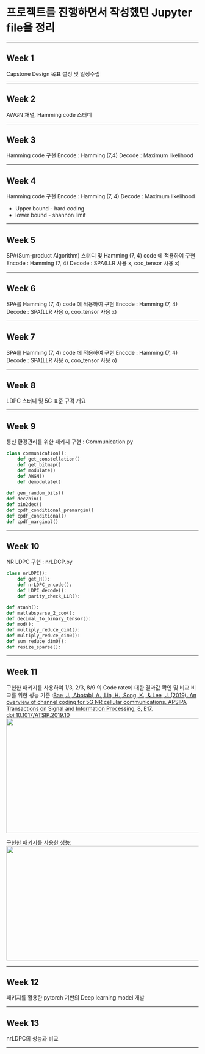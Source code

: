 # 프로젝트를 진행하면서 작성했던 Jupyter file을 정리
---
## Week 1
Capstone Design 목표 설정 및 일정수립

------
## Week 2
AWGN 채널, Hamming code 스터디

----
## Week 3
Hamming code 구현
Encode : Hamming (7,4) 
Decode : Maximum likelihood

----
## Week 4
Hamming code 구현
Encode : Hamming (7, 4) 
Decode : Maximum likelihood
+ Upper bound - hard coding
+ lower bound - shannon limit
----
## Week 5
SPA(Sum-product Algorithm) 스터디 및 Hamming (7, 4) code 에 적용하여 구현
Encode : Hamming (7, 4)
Decode : SPA(LLR 사용 x, coo_tensor 사용 x)

----
## Week 6
SPA를 Hamming (7, 4) code 에 적용하여 구현
Encode : Hamming (7, 4)
Decode : SPA(LLR 사용 o, coo_tensor 사용 x)

---
## Week 7
SPA를 Hamming (7, 4) code 에 적용하여 구현
Encode : Hamming (7, 4)
Decode : SPA(LLR 사용 o, coo_tensor 사용 o)

---
## Week 8
LDPC 스터디 및 5G 표준 규격 개요

---
## Week 9
통신 환경관리를 위한 패키지 구현 : Communication.py
```python
class communication():
	def get_constellation()
    def get_bitmap()
    def modulate()
    def AWGN()
    def demodulate()
    
def gen_random_bits()
def dec2bin()
def bin2dec()
def cpdf_conditional_premargin()
def cpdf_conditional()
def cpdf_marginal()
```
---
## Week 10
NR LDPC 구현 : nrLDCP.py
```python
class nrLDPC():
    def get_H():
    def nrLDPC_encode():
    def LDPC_decode():
    def parity_check_LLR():

def atanh():   
def matlabsparse_2_coo():
def decimal_to_binary_tensor():
def mod():
def multiply_reduce_dim1():
def multiply_reduce_dim0():
def sum_reduce_dim0():
def resize_sparse():
```
---
## Week 11
구현한 패키지를 사용하여 1/3, 2/3, 8/9 의 Code rate에 대한 결과값 확인 및 비교
비교를 위한 성능 기준 :[Bae, J., Abotabl, A., Lin, H., Song, K., & Lee, J. (2019). An overview of channel coding for 5G NR cellular communications. APSIPA Transactions on Signal and Information Processing, 8, E17. doi:10.1017/ATSIP.2019.10](https://www.cambridge.org/core/services/aop-cambridge-core/content/view/CF52C26874AF5E00883E00B6E1F907C7/S2048770319000106a.pdf/an-overview-of-channel-coding-for-5g-nr-cellular-communications.pdf)
<img src="https://velog.velcdn.com/images/heigarnik/post/bcc0ecc4-f7eb-4f3e-a284-58bab72e4058/image.png" width="1070" height="300">


구현한 패키지를 사용한 성능:
<img src="https://velog.velcdn.com/images/heigarnik/post/467e321c-3f85-49dc-9dc5-f29c4fd9b2de/image.png" width="1180" height="300">

---
## Week 12
패키지를 활용한 pytorch 기반의 Deep learning model 개발

---
## Week 13
nrLDPC의 성능과 비교

---
